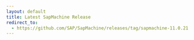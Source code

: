 ```yaml
---
layout: default
title: Latest SapMachine Release
redirect_to:
  - https://github.com/SAP/SapMachine/releases/tag/sapmachine-11.0.21
---
```

